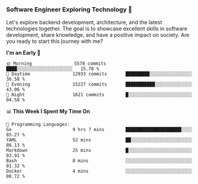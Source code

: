 ### Software Engineer Exploring Technology 🚀 

Let's explore backend development, architecture, and the latest technologies together. The goal is to showcase excellent skills in software development, share knowledge, and have a positive impact on society. Are you ready to start this journey with me?

<!--START_SECTION:waka-->
**I'm an Early 🐤** 

```text
🌞 Morning                5578 commits        ████░░░░░░░░░░░░░░░░░░░░░   15.78 % 
🌆 Daytime                12933 commits       █████████░░░░░░░░░░░░░░░░   36.58 % 
🌃 Evening                15227 commits       ███████████░░░░░░░░░░░░░░   43.06 % 
🌙 Night                  1621 commits        █░░░░░░░░░░░░░░░░░░░░░░░░   04.58 % 
```


📊 **This Week I Spent My Time On** 

```text
💬 Programming Languages: 
Go                       9 hrs 7 mins        █████████████████████░░░░   85.27 % 
YAML                     52 mins             ██░░░░░░░░░░░░░░░░░░░░░░░   08.13 % 
Markdown                 25 mins             █░░░░░░░░░░░░░░░░░░░░░░░░   03.91 % 
Bash                     8 mins              ░░░░░░░░░░░░░░░░░░░░░░░░░   01.32 % 
Docker                   4 mins              ░░░░░░░░░░░░░░░░░░░░░░░░░   00.72 % 
```


<!--END_SECTION:waka-->
